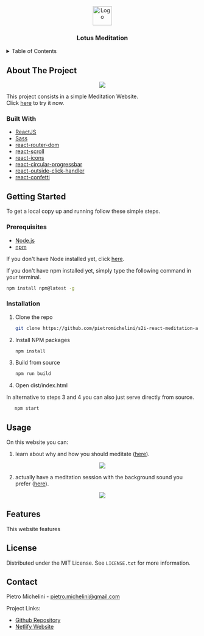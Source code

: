 <!-- PROJECT LOGO -->
<div align="center">
  <a href="https://github.com/pietromichelini/s2i-react-meditation-app/">
    <img src="public/favicon.ico" alt="Logo" width="50" height="50">
  </a>
<h3 align="center">Lotus Meditation</h3>
</div>


<!-- TABLE OF CONTENTS -->
<details>
  <summary>Table of Contents</summary>
  <ol>
    <li>
      <a href="#about-the-project">About The Project</a>
      <ul>
        <li><a href="#built-with">Built With</a></li>
      </ul>
    </li>
    <li>
      <a href="#getting-started">Getting Started</a>
      <ul>
        <li><a href="#prerequisites">Prerequisites</a></li>
        <li><a href="#installation">Installation</a></li>
      </ul>
    </li>
    <li><a href="#usage">Usage</a></li>
    <li><a href="#license">License</a></li>
    <li><a href="#contact">Contact</a></li>
  </ol>
</details>

<!-- ABOUT THE PROJECT -->
## About The Project

<p align="center"><img src="https://user-images.githubusercontent.com/95065307/193828489-6c2e22bc-ee08-4679-b032-e5f32070e988.gif" /></p>

<p> This project consists in a simple Meditation Website. </br>
Click <a target="_blank" href="https://lotus-meditation.netlify.app/">here</a> to try it now. </p> 

### Built With
* [ReactJS](https://reactjs.org/)
* [Sass](https://sass-lang.com/)
* [react-router-dom](https://www.npmjs.com/package/react-router-dom)
* [react-scroll](https://www.npmjs.com/package/react-scroll)
* [react-icons](https://www.npmjs.com/package/react-icons)
* [react-circular-progressbar](https://www.npmjs.com/package/react-circular-progressbar)
* [react-outside-click-handler](https://www.npmjs.com/package/react-outside-click-handler)
* [react-confetti](https://www.npmjs.com/package/react-confetti)

<!-- GETTING STARTED -->
## Getting Started

To get a local copy up and running follow these simple steps.

### Prerequisites

* [Node.js](https://nodejs.org/en/)
* [npm](https://docs.npmjs.com/downloading-and-installing-node-js-and-npm)

If you don't have Node installed yet, click [here](https://nodejs.org/en/).

If you don't have npm installed yet, simply type the following command in your terminal.

  ```sh
  npm install npm@latest -g
  ```

### Installation

1. Clone the repo

   ```sh
   git clone https://github.com/pietromichelini/s2i-react-meditation-app.git
   ```
2. Install NPM packages

   ```sh
   npm install
   ```
3. Build from source 

   ```sh
   npm run build
   ```

4. Open dist/index.html 

In alternative to steps 3 and 4 you can also just serve directly from source.
```sh
   npm start
   ```
   
## Usage

On this website you can:

1) learn about why and how you should meditate ([here](https://lotus-meditation.netlify.app/)).

<p align="center"><img src="https://user-images.githubusercontent.com/95065307/193850089-7cf58efc-e3ca-4226-8442-e02b9de9f0df.gif" /></p>

2) actually have a meditation session with the background sound you prefer ([here](https://lotus-meditation.netlify.app/try)).

<p align="center"><img src="https://user-images.githubusercontent.com/95065307/193945447-e6df94be-373c-450e-90b3-c4f3e666e84d.gif" /></p>

<!-- FEATURES -->
## Features

This website features

<!-- LICENSE -->
## License

Distributed under the MIT License. See `LICENSE.txt` for more information.

<!-- CONTACT -->
## Contact

Pietro Michelini - pietro.michelini@gmail.com

Project Links: 
- [Github Repository](https://github.com/github_username/repo_name)
- [Netlify Website](https://lotus-meditation.netlify.app/try)
